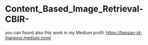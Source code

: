 # Content_Based_Image_Retrieval-CBIR-
you can found also this work in my Medium profil:
https://hassan-id-mansour.medium.com/

